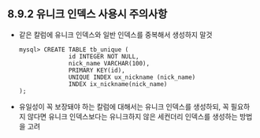 ## 8.9.2 유니크 인덱스 사용시 주의사항

- 같은 칼럼에 유니크 인덱스와 일반 인덱스를 중복해서 생성하지 말것

  ```mysql
  mysql> CREATE TABLE tb_unique (
  				id INTEGER NOT NULL,
    			nick_name VARCHAR(100),
    			PRIMARY KEY(id),
    			UNIQUE INDEX ux_nickname (nick_name)
    			INDEX ix_nickname(nick_name)
  );
  ```

- 유일성이 꼭 보장돼야 하는 칼럼에 대해서는 유니크 인덱스를 생성하되, 꼭 필요하지 않다면 유니크 인덱스보다는 유니크하지 않은 세컨더리 인덱스를 생성하는 방법을 고려